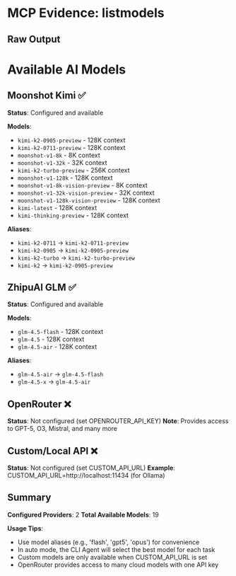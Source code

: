 # MCP Evidence: listmodels

## Raw Output

# Available AI Models

## Moonshot Kimi ✅
**Status**: Configured and available

**Models**:
- `kimi-k2-0905-preview` - 128K context
- `kimi-k2-0711-preview` - 128K context
- `moonshot-v1-8k` - 8K context
- `moonshot-v1-32k` - 32K context
- `kimi-k2-turbo-preview` - 256K context
- `moonshot-v1-128k` - 128K context
- `moonshot-v1-8k-vision-preview` - 8K context
- `moonshot-v1-32k-vision-preview` - 32K context
- `moonshot-v1-128k-vision-preview` - 128K context
- `kimi-latest` - 128K context
- `kimi-thinking-preview` - 128K context

**Aliases**:
- `kimi-k2-0711` → `kimi-k2-0711-preview`
- `kimi-k2-0905` → `kimi-k2-0905-preview`
- `kimi-k2-turbo` → `kimi-k2-turbo-preview`
- `kimi-k2` → `kimi-k2-0905-preview`

## ZhipuAI GLM ✅
**Status**: Configured and available

**Models**:
- `glm-4.5-flash` - 128K context
- `glm-4.5` - 128K context
- `glm-4.5-air` - 128K context

**Aliases**:
- `glm-4.5-air` → `glm-4.5-flash`
- `glm-4.5-x` → `glm-4.5-air`

## OpenRouter ❌
**Status**: Not configured (set OPENROUTER_API_KEY)
**Note**: Provides access to GPT-5, O3, Mistral, and many more

## Custom/Local API ❌
**Status**: Not configured (set CUSTOM_API_URL)
**Example**: CUSTOM_API_URL=http://localhost:11434 (for Ollama)

## Summary
**Configured Providers**: 2
**Total Available Models**: 19

**Usage Tips**:
- Use model aliases (e.g., 'flash', 'gpt5', 'opus') for convenience
- In auto mode, the CLI Agent will select the best model for each task
- Custom models are only available when CUSTOM_API_URL is set
- OpenRouter provides access to many cloud models with one API key

